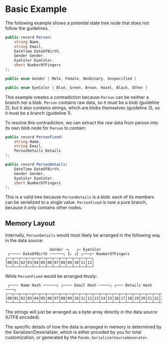 # Basic Example

The following example shows a potential state tree node that does not follow the guidelines.

```csharp
public record Person(
	string Name,
	string Email,
	DateTime DateOfBirth,
	Gender Gender,
	EyeColor EyeColor,
	short NumberOfFingers
);

public enum Gender { Male, Female, Nonbinary, Unspecified }

public enum EyeColor { Blue, Green, Brown, Hazel, Black, Other }
```

This example creates a contradiction because `Person` can be neither a branch nor a blob. `Person` contains raw data, so
it must be a blob (guideline 2), but it also contains strings, which are blobs themselves (guideline 3), so it must be a
branch (guideline 1).

To resolve this contradiction, we can extract the raw data from person into its own blob node for `Person` to contain:

```csharp
public record PersonFixed(
	string Name,
	string Email,
	PersonDetails Details
);

public record PersonDetails(
	DateTime DateOfBirth,
	Gender Gender,
	EyeColor EyeColor,
	short NumberOfFingers
);
```

This is a valid tree because `PersonDetails` is a blob: each of its members can be serialized to a single
value. `PersonFixed` is now a pure branch, because it only contains other nodes.

## Memory Layout

Internally, `PersonDetails` would most likely be arranged in the following way in the data source:

```
                    Gender ─┐   ┌─ EyeColor
 ┌───── DateOfBirth ──────┐ ├┐ ┌┤ ┌───┬─ NumberOfFingers
┌──┬──┬──┬──┬──┬──┬──┬──┬──┬──┬──┬──┬──┐
│00│01│02│03│04│05│06│07│08│09│10│11│12│
└──┴──┴──┴──┴──┴──┴──┴──┴──┴──┴──┴──┴──┘
```

While `PersonFixed` would be arranged thusly:

```
 ┌──── Name Hash ──────┐ ┌──── Email Hash ─────┐ ┌─── Details Hash ────┐
┌──┬──┬──┬──┬──┬──┬──┬──┬──┬──┬──┬──┬──┬──┬──┬──┬──┬──┬──┬──┬──┬──┬──┬──┐
│00│01│02│03│04│05│06│07│08│09│10│11│12│13│14│15│16│17│18│19│20│21│22│23│
└──┴──┴──┴──┴──┴──┴──┴──┴──┴──┴──┴──┴──┴──┴──┴──┴──┴──┴──┴──┴──┴──┴──┴──┘
```

The strings will just be arranged as a byte array directly in the data source (UTF8 encoded).

The specific details of how the data is arranged in memory is determined by the Serializer/Deserializer, which is either
provided by you for total customization, or generated by the `Pando.SerializerSourceGenerator`.
